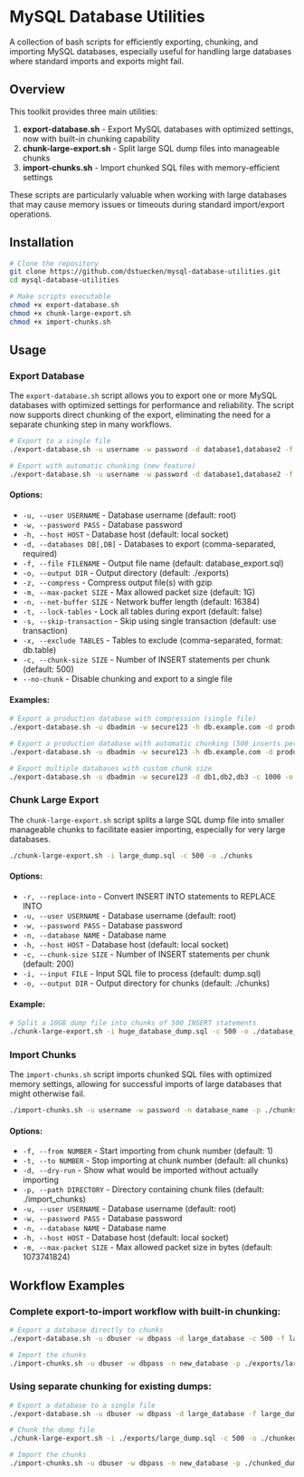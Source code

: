 # MySQL Database Utilities

A collection of bash scripts for efficiently exporting, chunking, and importing MySQL databases, especially useful for handling large databases where standard imports and exports might fail.

## Overview
This toolkit provides three main utilities:
1. **export-database.sh** - Export MySQL databases with optimized settings, now with built-in chunking capability
2. **chunk-large-export.sh** - Split large SQL dump files into manageable chunks
3. **import-chunks.sh** - Import chunked SQL files with memory-efficient settings

These scripts are particularly valuable when working with large databases that may cause memory issues or timeouts during standard import/export operations.

## Installation
```bash
# Clone the repository
git clone https://github.com/dstuecken/mysql-database-utilities.git
cd mysql-database-utilities

# Make scripts executable
chmod +x export-database.sh
chmod +x chunk-large-export.sh
chmod +x import-chunks.sh
```

## Usage
### Export Database
The `export-database.sh` script allows you to export one or more MySQL databases with optimized settings for performance and reliability. The script now supports direct chunking of the export, eliminating the need for a separate chunking step in many workflows.

```bash
# Export to a single file
./export-database.sh -u username -w password -d database1,database2 -f export_file.sql --no-chunk

# Export with automatic chunking (new feature)
./export-database.sh -u username -w password -d database1,database2 -f export_file.sql -c 500
```

#### Options:
- `-u, --user USERNAME` - Database username (default: root)
- `-w, --password PASS` - Database password
- `-h, --host HOST` - Database host (default: local socket)
- `-d, --databases DB[,DB]` - Databases to export (comma-separated, required)
- `-f, --file FILENAME` - Output file name (default: database_export.sql)
- `-o, --output DIR` - Output directory (default: ./exports)
- `-z, --compress` - Compress output file(s) with gzip
- `-m, --max-packet SIZE` - Max allowed packet size (default: 1G)
- `-n, --net-buffer SIZE` - Network buffer length (default: 16384)
- `-t, --lock-tables` - Lock all tables during export (default: false)
- `-s, --skip-transaction` - Skip using single transaction (default: use transaction)
- `-x, --exclude TABLES` - Tables to exclude (comma-separated, format: db.table)
- `-c, --chunk-size SIZE` - Number of INSERT statements per chunk (default: 500)
- `--no-chunk` - Disable chunking and export to a single file

#### Examples:
```bash
# Export a production database with compression (single file)
./export-database.sh -u dbadmin -w secure123 -h db.example.com -d production_db -z -f prod_backup.sql --no-chunk

# Export a production database with automatic chunking (500 inserts per chunk)
./export-database.sh -u dbadmin -w secure123 -h db.example.com -d production_db -z -f prod_backup.sql -c 500

# Export multiple databases with custom chunk size
./export-database.sh -u dbadmin -w secure123 -d db1,db2,db3 -c 1000 -o ./multi_db_export
```

### Chunk Large Export
The `chunk-large-export.sh` script splits a large SQL dump file into smaller manageable chunks to facilitate easier importing, especially for very large databases.

```bash
./chunk-large-export.sh -i large_dump.sql -c 500 -o ./chunks
```

#### Options:
- `-r, --replace-into` - Convert INSERT INTO statements to REPLACE INTO
- `-u, --user USERNAME` - Database username (default: root)
- `-w, --password PASS` - Database password
- `-n, --database NAME` - Database name
- `-h, --host HOST` - Database host (default: local socket)
- `-c, --chunk-size SIZE` - Number of INSERT statements per chunk (default: 200)
- `-i, --input FILE` - Input SQL file to process (default: dump.sql)
- `-o, --output DIR` - Output directory for chunks (default: ./chunks)

#### Example:
```bash
# Split a 10GB dump file into chunks of 500 INSERT statements
./chunk-large-export.sh -i huge_database_dump.sql -c 500 -o ./database_chunks
```

### Import Chunks
The `import-chunks.sh` script imports chunked SQL files with optimized memory settings, allowing for successful imports of large databases that might otherwise fail.

```bash
./import-chunks.sh -u username -w password -n database_name -p ./chunks
```

#### Options:
- `-f, --from NUMBER` - Start importing from chunk number (default: 1)
- `-t, --to NUMBER` - Stop importing at chunk number (default: all chunks)
- `-d, --dry-run` - Show what would be imported without actually importing
- `-p, --path DIRECTORY` - Directory containing chunk files (default: ./import_chunks)
- `-u, --user USERNAME` - Database username (default: root)
- `-w, --password PASS` - Database password
- `-n, --database NAME` - Database name
- `-h, --host HOST` - Database host (default: local socket)
- `-m, --max-packet SIZE` - Max allowed packet size in bytes (default: 1073741824)

## Workflow Examples

### Complete export-to-import workflow with built-in chunking:
```bash
# Export a database directly to chunks
./export-database.sh -u dbuser -w dbpass -d large_database -c 500 -f large_db_export

# Import the chunks
./import-chunks.sh -u dbuser -w dbpass -n new_database -p ./exports/large_db_export_chunks
```

### Using separate chunking for existing dumps:
```bash
# Export a database to a single file
./export-database.sh -u dbuser -w dbpass -d large_database -f large_dump.sql --no-chunk

# Chunk the dump file
./chunk-large-export.sh -i ./exports/large_dump.sql -c 500 -o ./chunked_dump

# Import the chunks
./import-chunks.sh -u dbuser -w dbpass -n new_database -p ./chunked_dump
```